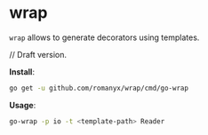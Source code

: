 # wrap

`wrap` allows to generate decorators using templates.

// Draft version.

**Install**:

```sh
go get -u github.com/romanyx/wrap/cmd/go-wrap
```

**Usage**:

```sh
go-wrap -p io -t <template-path> Reader
```

